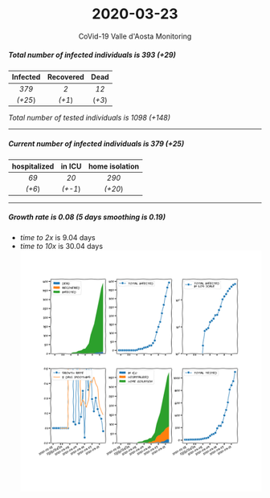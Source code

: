 <div align='center'>

# 2020-03-23
CoVid-19 Valle d'Aosta Monitoring
</div>

##### Total number of infected individuals is 393 (+29)
Infected | Recovered | Dead
:---: | :---: | :---:
*379* | *2* | *12*
*(+25*) | *(+1*) | (*+3*)

*Total number of tested individuals is 1098 (+148)*
***
##### Current number of infected individuals is 379 (+25)
hospitalized | in ICU | home isolation
:---: | :---: | :---:
*69* |*20* |*290*
*(+6*) |*(+-1*) |*(+20*)
***
##### Growth rate is 0.08 (5 days smoothing is 0.19)
- *time to 2x* is 9.04 days
- *time to 10x* is 30.04 days
![stats][stats]

[stats]: stats_Valled'Aosta.png
